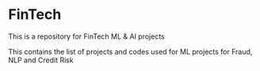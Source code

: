 # FinTech
This is a repository for FinTech ML &amp; AI projects

This contains the list of projects and codes used for ML projects for Fraud, NLP and Credit Risk
